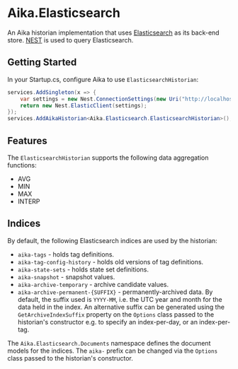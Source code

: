 ﻿# Aika.Elasticsearch

An Aika historian implementation that uses [Elasticsearch](https://elasticsearch.co) as its back-end store.  [NEST](https://github.com/elastic/elasticsearch-net) is used to query Elasticsearch.


## Getting Started

In your Startup.cs, configure Aika to use `ElasticsearchHistorian`:

```C#
services.AddSingleton(x => {
    var settings = new Nest.ConnectionSettings(new Uri("http://localhost:9200")).ThrowExceptions(true);
    return new Nest.ElasticClient(settings);
});
services.AddAikaHistorian<Aika.Elasticsearch.ElasticsearchHistorian>();
```


## Features

The `ElasticsearchHistorian` supports the following data aggregation functions:

* AVG
* MIN
* MAX
* INTERP


## Indices

By default, the following Elasticsearch indices are used by the historian:

* `aika-tags` - holds tag definitions.
* `aika-tag-config-history` - holds old versions of tag definitions.
* `aika-state-sets` - holds state set definitions.
* `aika-snapshot` - snapshot values.
* `aika-archive-temporary` - archive candidate values.
* `aika-archive-permanent-{SUFFIX}` - permanently-archived data.  By default, the suffix used is `YYYY-MM`, i.e. the UTC year and month for the data held in the index.  An alternative suffix can be generated using the `GetArchiveIndexSuffix` property on the `Options` class passed to the historian's constructor e.g. to specify an index-per-day, or an index-per-tag.

The `Aika.Elasticsearch.Documents` namespace defines the document models for the indices.  The `aika-` prefix can be changed via the `Options` class passed to the historian's constructor.